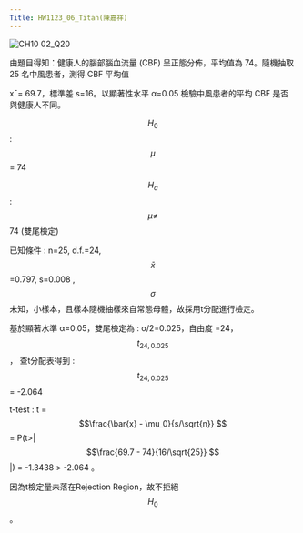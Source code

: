 ```yaml
---
Title: HW1123_06_Titan(陳嘉祥)
---  
```


![CH10 02_Q20](https://github.com/user-attachments/assets/b962f564-1423-418d-8b59-f8cfd12046ee)

由題目得知：健康人的腦部腦血流量 (CBF) 呈正態分佈，平均值為 74。隨機抽取 25 名中風患者，測得 CBF 平均值

x¯= 69.7，標準差 s=16。以顯著性水平 α=0.05 檢驗中風患者的平均 CBF 是否與健康人不同。


$$H_0$$ : $$\mu$$ = 74

$$H_a$$ : $$\mu\ne$$ 74 (雙尾檢定)  

已知條件 : n=25, d.f.=24, $$\bar{x} $$=0.797, s=0.008 , $$\sigma $$未知，小樣本，且樣本隨機抽樣來自常態母體，故採用t分配進行檢定。 

基於顯著水準 α=0.05，雙尾檢定為 : α/2=0.025，自由度 =24， $$t_{24,0.025} $$ ， 查t分配表得到 :  $$t_{24,0.025} $$ = -2.064

t-test : t = $$\frac{\bar{x} - \mu_0}{s/\sqrt{n}} $$  = P(t>| $$\frac{69.7 - 74}{16/\sqrt{25}} $$ |) = -1.3438 > -2.064 。    

因為t檢定量未落在Rejection Region，故不拒絕 $$H_{0} $$ 。   

